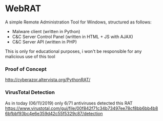 # WebRAT
A simple Remote Administration Tool for Windows, structured as follows:
- Malware client (written in Python)
- C&C Server Control Panel (written in HTML + JS with AJAX)
- C&C Server API (written in PHP)

This is only for educational purposes, i won't be responsible for any malicious use of this tool

### Proof of Concept
http://cyberazor.altervista.org/PythonRAT/

### VirusTotal Detection
As in today (06/11/2019) only 6/71 antiviruses detected this RAT
https://www.virustotal.com/gui/file/00f842f71c34b73497ee78cf8bb6bb4b86bfbbf93bc4e6e359d42c55f5329c87/detection
